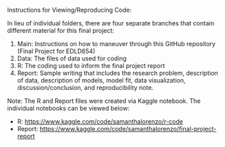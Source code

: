 Instructions for Viewing/Reproducing Code:

In lieu of individual folders, there are four separate branches that contain different material for this final project:
1. Main: Instructions on how to maneuver through this GitHub repository (Final Project for EDLD654)
2. Data: The files of data used for coding
3. R: The coding used to inform the final project report
4. Report: Sample writing that includes the research problem, description of data, description of models, model fit, data visualization, discussion/conclusion, and reproducibility note. 

Note: The R and Report files were created via Kaggle notebook. The individual notebooks can be viewed below:
- R: https://www.kaggle.com/code/samanthalorenzo/r-code
- Report: https://www.kaggle.com/code/samanthalorenzo/final-project-report
